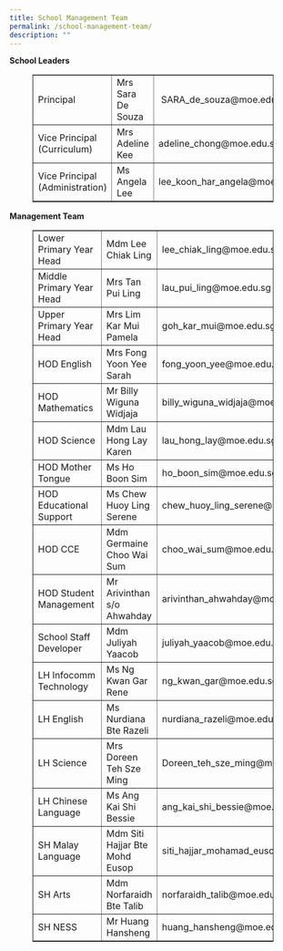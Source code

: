 ```yaml
---
title: School Management Team
permalink: /school-management-team/
description: ""
---
```


<p class="has-text-align-left"><strong>School Leaders</strong></p>
<figure class="wp-block-table">
<div class="table-responsive">
<table class="alignleft" border="1" width="96.8938%">
<tbody>
<tr>
<td width="199">Principal</td>
<td width="209">Mrs Sara De Souza</td>
<td width="282">&nbsp;SARA_de_souza@moe.edu.sg</td>
</tr>
<tr>
<td width="199">Vice Principal (Curriculum)</td>
<td width="209">Mrs Adeline Kee&nbsp;</td>
<td width="282">adeline_chong@moe.edu.sg&nbsp;</td>
</tr>
<tr>
<td width="199">Vice Principal (Administration)</td>
<td width="209">Ms Angela Lee</td>
<td width="282">lee_koon_har_angela@moe.edu.sg</td>
</tr>
</tbody>
</table>
</div>
</figure>
<p class="has-text-align-left"><strong>Management Team</strong></p>
<figure class="wp-block-table">
<div class="table-responsive">
<table class="alignleft" border="1" width="690">
<tbody>
<tr>
<td width="199">Lower Primary Year Head</td>
<td width="209">Mdm Lee Chiak Ling</td>
<td width="282">lee_chiak_ling@moe.edu.sg</td>
</tr>
<tr>
<td width="199">Middle Primary Year Head</td>
<td width="209">Mrs Tan Pui Ling</td>
<td width="282">lau_pui_ling@moe.edu.sg</td>
</tr>
<tr>
<td width="199">Upper Primary Year Head</td>
<td width="209">Mrs Lim Kar Mui Pamela</td>
<td width="282">goh_kar_mui@moe.edu.sg</td>
</tr>
<tr>
<td width="199">HOD English</td>
<td width="209">Mrs Fong Yoon Yee Sarah</td>
<td width="282">fong_yoon_yee@moe.edu.sg</td>
</tr>
<tr>
<td width="199">HOD Mathematics</td>
<td width="209">Mr Billy Wiguna Widjaja</td>
<td width="282">billy_wiguna_widjaja@moe.edu.sg</td>
</tr>
<tr>
<td width="199">HOD Science</td>
<td width="209">Mdm Lau Hong Lay Karen</td>
<td width="282">lau_hong_lay@moe.edu.sg</td>
</tr>
<tr>
<td width="199">HOD Mother Tongue</td>
<td width="209">Ms Ho Boon Sim</td>
<td width="282">ho_boon_sim@moe.edu.sg</td>
</tr>
<tr>
<td width="199">HOD Educational Support</td>
<td width="209">Ms Chew Huoy Ling Serene</td>
<td width="282">chew_huoy_ling_serene@moe.edu.sg</td>
</tr>
<tr>
<td width="199">HOD CCE</td>
<td width="209">Mdm Germaine Choo Wai Sum</td>
<td width="282">choo_wai_sum@moe.edu.sg</td>
</tr>
<tr>
<td width="199">HOD Student Management&nbsp;</td>
<td width="209">Mr Arivinthan s/o Ahwahday</td>
<td width="282">arivinthan_ahwahday@moe.edu.sg</td>
</tr>
<tr>
<td width="199">School Staff Developer</td>
<td width="209">Mdm Juliyah Yaacob</td>
<td width="282">juliyah_yaacob@moe.edu.sg</td>
</tr>
<tr>
<td width="199">LH Infocomm Technology</td>
<td width="209">Ms Ng Kwan Gar Rene</td>
<td width="282">ng_kwan_gar@moe.edu.sg</td>
</tr>
<tr>
<td width="199">LH English</td>
<td width="209">Ms Nurdiana Bte Razeli</td>
<td width="282">nurdiana_razeli@moe.edu.sg</td>
</tr>
<tr>
<td width="199">LH Science</td>
<td width="209">Mrs Doreen Teh Sze Ming</td>
<td width="282">Doreen_teh_sze_ming@moe.edu.sg</td>
</tr>
<tr>
<td width="199">LH Chinese Language</td>
<td width="209">Ms Ang Kai Shi Bessie</td>
<td width="282">ang_kai_shi_bessie@moe.edu.sg</td>
</tr>
<tr>
<td width="199">SH Malay Language</td>
<td width="209">Mdm Siti Hajjar Bte Mohd Eusop</td>
<td width="282">siti_hajjar_mohamad_eusop@moe.edu.sg</td>
</tr>
<tr>
<td width="199">SH Arts</td>
<td width="209">Mdm Norfaraidh Bte Talib</td>
<td width="282">norfaraidh_talib@moe.edu.sg</td>
</tr>
<tr>
<td width="199">SH NESS</td>
<td width="209">Mr Huang Hansheng</td>
<td width="282">huang_hansheng@moe.edu.sg</td>
</tr>
</tbody>
</table>
</div>
</figure>